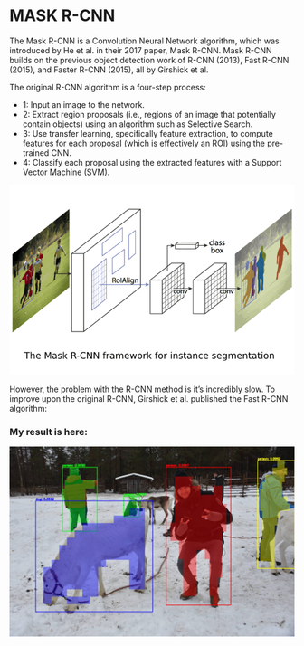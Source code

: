 # MASK R-CNN

The Mask R-CNN is a Convolution Neural Network algorithm, which was introduced by He et al. in their 2017 paper, Mask R-CNN.
Mask R-CNN builds on the previous object detection work of R-CNN (2013), Fast R-CNN (2015), and Faster R-CNN (2015), all by Girshick et al.

The original R-CNN algorithm is a four-step process:

- 1: Input an image to the network.
- 2: Extract region proposals (i.e., regions of an image that potentially contain objects) using an algorithm such as Selective Search.
- 3: Use transfer learning, specifically feature extraction, to compute features for each proposal (which is effectively an ROI) using the pre-trained CNN.
- 4: Classify each proposal using the extracted features with a Support Vector Machine (SVM).

![image_mask_r_cnn](mask-r-cnn-howto.png)

However, the problem with the R-CNN method is it’s incredibly slow. To improve upon the original R-CNN, Girshick et al. published the Fast R-CNN algorithm:

### My result is here:

![myresult-mask-r-cnn](Mask_R-CNN.jpg)


